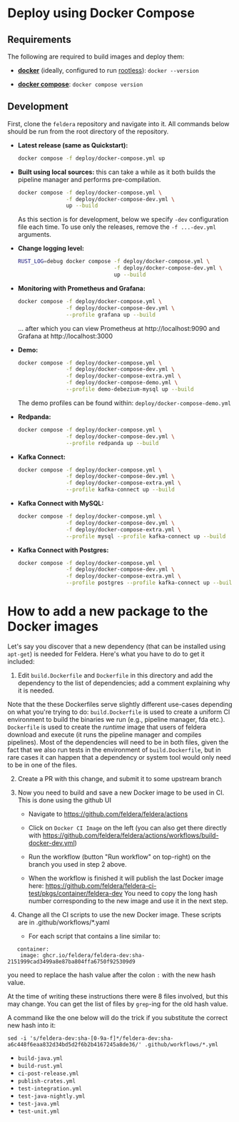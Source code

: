 # Deploy using Docker Compose

## Requirements

The following are required to build images and deploy them:

* [**docker**](https://docs.docker.com/engine/install/)
  (ideally, configured to run [rootless](https://docs.docker.com/engine/security/rootless/)):
  `docker --version`

* [**docker compose**](https://docs.docker.com/compose/install/):
  `docker compose version`

## Development

First, clone the `feldera` repository and navigate into it.
All commands below should be run from the root directory of the repository.

- **Latest release (same as Quickstart):**
  ```bash
  docker compose -f deploy/docker-compose.yml up
  ```

- **Built using local sources:** this can take a while as it both builds the pipeline
  manager and performs pre-compilation.
  ```bash
  docker compose -f deploy/docker-compose.yml \
                 -f deploy/docker-compose-dev.yml \
                 up --build
  ```
  As this section is for development, below we specify `-dev` configuration file each time.
  To use only the releases, remove the `-f ...-dev.yml` arguments.

- **Change logging level:**
  ```bash
  RUST_LOG=debug docker compose -f deploy/docker-compose.yml \
                                -f deploy/docker-compose-dev.yml \
                                up --build
  ```

- **Monitoring with Prometheus and Grafana:**
  ```bash
  docker compose -f deploy/docker-compose.yml \
                 -f deploy/docker-compose-dev.yml \
                 --profile grafana up --build
  ```
  ... after which you can view Prometheus at http://localhost:9090
  and Grafana at http://localhost:3000

- **Demo:**
  ```bash
  docker compose -f deploy/docker-compose.yml \
                 -f deploy/docker-compose-dev.yml \
                 -f deploy/docker-compose-extra.yml \
                 -f deploy/docker-compose-demo.yml \
                 --profile demo-debezium-mysql up --build
  ```

  The demo profiles can be found within: `deploy/docker-compose-demo.yml`

- **Redpanda:**
  ```bash
  docker compose -f deploy/docker-compose.yml \
                 -f deploy/docker-compose-dev.yml \
                 --profile redpanda up --build
  ```

- **Kafka Connect:**
  ```bash
  docker compose -f deploy/docker-compose.yml \
                 -f deploy/docker-compose-dev.yml \
                 -f deploy/docker-compose-extra.yml \
                 --profile kafka-connect up --build
  ```

- **Kafka Connect with MySQL:**
  ```bash
  docker compose -f deploy/docker-compose.yml \
                 -f deploy/docker-compose-dev.yml \
                 -f deploy/docker-compose-extra.yml \
                 --profile mysql --profile kafka-connect up --build
  ```

- **Kafka Connect with Postgres:**
  ```bash
  docker compose -f deploy/docker-compose.yml \
                 -f deploy/docker-compose-dev.yml \
                 -f deploy/docker-compose-extra.yml \
                 --profile postgres --profile kafka-connect up --build
  ```

# How to add a new package to the Docker images

Let's say you discover that a new dependency (that can be installed
using `apt-get`) is needed for Feldera.  Here's what you have to do to
get it included:

1. Edit `build.Dockerfile` and `Dockerfile` in this directory and add
  the dependency to the list of dependencies; add a comment explaining
  why it is needed.

  Note that the these Dockerfiles serve slightly different use-cases
  depending on what you're trying to do: `build.Dockerfile` is used to
  create a uniform CI environment to build the binaries we run (e.g.,
  pipeline manager, fda etc.). `Dockerfile` is used to create the
  _runtime_ image that users of feldera download and execute (it runs
  the pipeline manager and compiles pipelines). Most of the
  dependencies will need to be in both files, given the fact that we
  also run tests in the environment of `build.Dockerfile`, but in rare
  cases it can happen that a dependency or system tool would only need
  to be in one of the files.

2. Create a PR with this change, and submit it to some upstream branch

3. Now you need to build and save a new Docker image to be used in CI.
   This is done using the github UI

   * Navigate to https://github.com/feldera/feldera/actions

   * Click on `Docker CI Image` on the left (you can also get there directly
   with https://github.com/feldera/feldera/actions/workflows/build-docker-dev.yml)

   * Run the workflow (button "Run workflow" on top-right) on the branch you
   used in step 2 above.

   * When the workflow is finished it will publish the last Docker image here:
   https://github.com/feldera/feldera-ci-test/pkgs/container/feldera-dev
   You need to copy the long hash number corresponding to the new image and use
   it in the next step.

4. Change all the CI scripts to use the new Docker image.
   These scripts are in .github/workflows/*.yaml

   * For each script that contains a line similar to:

```
   container:
    image: ghcr.io/feldera/feldera-dev:sha-2151999cad3499a8e87ba804ffa6750f925309d9
```

  you need to replace the hash value after the colon `:` with the new hash value.

  At the time of writing these instructions there were 8 files involved, but this
  may change.  You can get the list of files by `grep`-ing for the old hash value.

  A command like the one below will do the trick if you substitute the
  correct new hash into it:

  ```
  sed -i 's/feldera-dev:sha-[0-9a-f]*/feldera-dev:sha-a6c448f6eaa832d34bd5d2f6b2b4167245a8de36/' .github/workflows/*.yml
  ```

  * `build-java.yml`
  * `build-rust.yml`
  * `ci-post-release.yml`
  * `publish-crates.yml`
  * `test-integration.yml`
  * `test-java-nightly.yml`
  * `test-java.yml`
  * `test-unit.yml`
